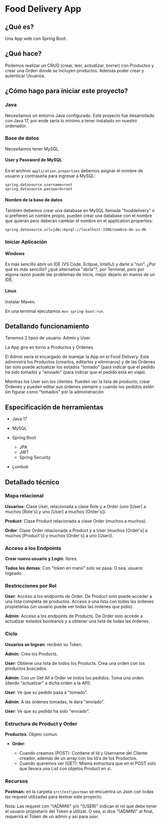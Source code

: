 # Food Delivery App

## ¿Qué es?

Una App web con Spring Boot.


## ¿Qué hace?

Podemos realizar un CRUD (crear, leer, actualizar, borrar) con Productos y crear una Orden donde se incluyen productos. Además poder crear y autenticar Usuarios.


## ¿Cómo hago para iniciar este proyecto?

### Java
Necesitamos un entorno Java configurado. Este proyecto fue desarrollado con Java 17, por ende sería lo mínimo a tener instalado en nuestro ordenador.

### Base de datos
Necesitamos tener MySQL.

#### User y Password de MySQL
En el archivo `application.properties` debemos asignar el nombre de usuario y contraseña para ingresar a MySQL:

`spring.datasource.username=root`\
`spring.datasource.password=root`

#### Nombre de la base de datos
También debemos crear una database en MySQL llamada "fooddelivery" o si prefieren un nombre propio, pueden crear una database con el nombre que quieran pero deberán cambiar el nombre en el application.properties:

`spring.datasource.url=jdbc:mysql://localhost:3306/nombre-de-su-db`

### Iniciar Aplicación

#### Windows

Es más sencillo abrir un IDE (VS Code, Eclipse, IntelliJ) y darle a "run". ¿Por qué es más sencillo? ¿qué alternativa "abría"?, por Terminal, pero por alguna razón puede dar problemas de inicio, mejor dejarlo en manos de un IDE.

#### Linux
Instalar Maven.

En una terminal ejecutamos `mvn spring-boot:run`.


## Detallando funcionamiento

Tenemos 2 tipos de usuario: Admin y User.

La App gira en torno a Productos y Ordenes.

El Admin sería el encargado de manejar la App en el Food Delivery. Este administra los Productos (crearlos, editarlos y eliminaros) y de las Órdenes tan solo puede actualizar los estados "tomado" (para indicar que el pedido ha sido tomado) y "enviado" (para indicar que el pedido está en viaje).

Mientras los User son los clientes. Pueden ver la lista de producto, crear Órdenes y pueden editar sus órdenes siempre y cuando los pedidos estén sin figurar como "tomados" por la administración.

## Especificación de herramientas
- Java 17

- MySQL

- Spring Boot

    - JPA
    - JWT
    - Spring Security

- Lombok

## Detallado técnico

### Mapa relacional

**Usuarios**: Clase User, relacionada a clase Role y a Order (uno [User] a muchos [Role's] y uno [User] a muchos [Order's]).

**Product**: Clase Product relacionada a clase Order (muchos a muchos).

**Order**: Clase Order relacionada a Product y a User (muchos [Order's] a muchos [Product's] y muchos [Order's] a uno [User]).

### Acceso a los Endpoints

**Crear nuevo usuario y Login**: libres.

**Todos los demas**: Con "token en mano" solo se pasa. O sea, usuario logeado.

### Restricciones por Rol

**User**: Acceso a los endpoints de Order. De Product solo puede acceder a una lista completa de productos. Acceso a una lista con todas las órdenes propietarias (un usuario puede ver todas las órdenes que pidio).

**Admin**: Acceso a los endpoints de Products. De Order solo accede a actualizar estados booleanos y a obtener una lista de todas las órdenes.


### Ciclo

**Usuarios se logean**: reciben su Token.

**Admin**: Crea los Products.

**User**: Obtiene una lista de todos los Products. Crea una orden con los productos buscados.

**Admin**: Con un Get All a Order ve todos los pedidos. Toma una orden (dando "actualizar" a dicha orden a la API).

**User**: Ve que su pedido pasa a "tomado".

**Admin**: A las órdenes tomadas, le dara "enviado".

**User**: Ve que su pedido ha sido "enviado".

### Estructura de Product y Order

**Productos**: Objeto comun.

- **Order**:

    - Cuando creamos (POST): Contiene el Id y Username del Cliente creador, además de un array con los Id's de los Productos.
    - Cuando queremos ver (GET): Misma estructura que en el POST solo que llevara una List con objetos Product en sí.

### Recursos

**Postman:** en la carpeta `src\test\postman` se encuentra un Json con todas las request utilizadas para testear este proyecto.

Nota: Las request con "(ADMIN)" y/o "(USER)" indican el rol que debe tener el usuario propietario del Token a utilizar. O sea, si dice "(ADMIN)" al final, requerirá el Token de un admin y así para user.